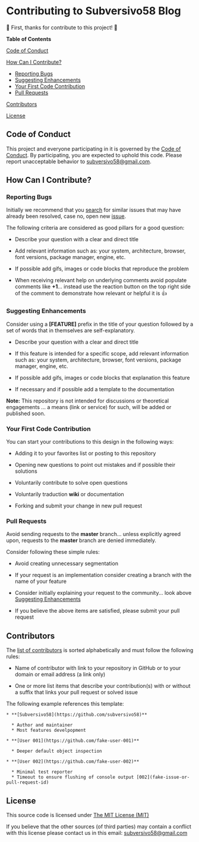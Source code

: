 # Contributing to Subversivo58 Blog

:tada: First, thanks for contribute to this project! :tada:

**Table of Contents**

[Code of Conduct](#code-of-conduct)

[How Can I Contribute?](#how-can-i-contribute)
  * [Reporting Bugs](#reporting-bugs)
  * [Suggesting Enhancements](#suggesting-enhancements)
  * [Your First Code Contribution](#your-first-code-contribution)
  * [Pull Requests](#pull-requests)

[Contributors](#contributors)

[License](#license)


## Code of Conduct

This project and everyone participating in it is governed by the [Code of Conduct](CODE_OF_CONDUCT.md).
By participating, you are expected to uphold this code. Please report unacceptable behavior to [subversivo58@gmail.com](mailto:subversivo58@gmail.com?subject=CONDUCT).


## How Can I Contribute?

### Reporting Bugs

Initially we recommend that you [search](https://github.com/subversivo58/subversivo58.github.io/issues) for similar issues that may have already been resolved, case no, open new [issue](https://github.com/subversivo58/subversivo58.github.io/issues/new).

The following criteria are considered as good pillars for a good question:

* Describe your question with a clear and direct title

* Add relevant information such as: your system, architecture, browser, font versions, package manager, engine, etc.

* If possible add gifs, images or code blocks that reproduce the problem

* When receiving relevant help on underlying comments avoid populate comments like **+1**... instead use the reaction button on the top right side of the comment to demonstrate how relevant or helpful it is :+1:


### Suggesting Enhancements

Consider using a **[FEATURE]** prefix in the title of your question followed by a set of words that in themselves are self-explanatory.

* Describe your question with a clear and direct title

* If this feature is intended for a specific scope, add relevant information such as: your system, architecture, browser, font versions, package manager, engine, etc.

* If possible add gifs, images or code blocks that explanation this feature

* If necessary and if possible add a template to the documentation

**Note:** This repository is not intended for discussions or theoretical engagements ... a means (link or service) for such, will be added or published soon.


### Your First Code Contribution

You can start your contributions to this design in the following ways:

* Adding it to your favorites list or posting to this repository

* Opening new questions to point out mistakes and if possible their solutions

* Voluntarily contribute to solve open questions

* Voluntarily traduction **wiki** or documentation

* Forking and submit your change in new pull request


### Pull Requests

Avoid sending requests to the **master** branch... unless explicitly agreed upon, requests to the **master** branch are denied immediately.

Consider following these simple rules:

* Avoid creating unnecessary segmentation

* If your request is an implementation consider creating a branch with the name of your feature

* Consider initially explaining your request to the community... look above [Suggesting Enhancements](#suggesting-enhancements)

* If you believe the above items are satisfied, please submit your pull request



## Contributors

The [list of contributors](CONTRIBUTORS.md) is sorted alphabetically and must follow the following rules:

* Name of contributor with link to your repository in GitHub or to your domain or email address (a link only)

* One or more list items that describe your contribution(s) with or without a suffix that links your pull request or solved issue

The following example references this template:

```
* **[Subversivo58](https://github.com/subversivo58)**

  * Author and maintainer
  * Most features develpopment

* **[User 001](https://github.com/fake-user-001)**

  * Deeper default object inspection

* **[User 002](https://github.com/fake-user-002)**

  * Minimal test reporter
  * Timeout to ensure flushing of console output [002](fake-issue-or-pull-request-id)
```


## License

This source code is licensed under [The MIT License (MIT)](LICENSE)

If you believe that the other sources (of third parties) may contain a conflict with this license please contact us in this email: [subversivo58@gmail.com](mailto:subversivo58@gmail.com?subject=LICENSE)
